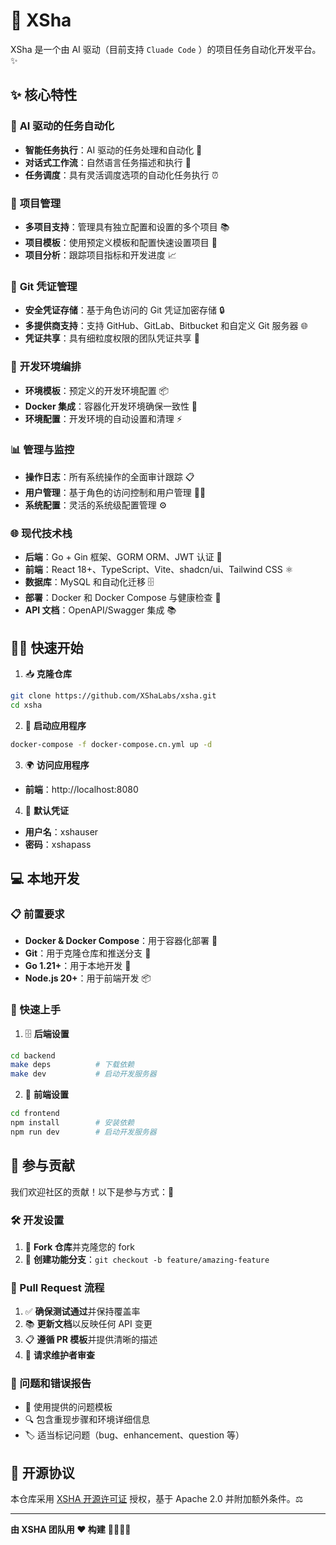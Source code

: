 # 🚀 XSha

XSha 是一个由 AI 驱动（目前支持 `Cluade Code` ）的项目任务自动化开发平台。✨

## ✨ 核心特性

### 🤖 **AI 驱动的任务自动化**

- **智能任务执行**：AI 驱动的任务处理和自动化 🧠
- **对话式工作流**：自然语言任务描述和执行 💬
- **任务调度**：具有灵活调度选项的自动化任务执行 ⏰

### 🎯 **项目管理**

- **多项目支持**：管理具有独立配置和设置的多个项目 📚
- **项目模板**：使用预定义模板和配置快速设置项目 📝
- **项目分析**：跟踪项目指标和开发进度 📈

### 🔐 **Git 凭证管理**

- **安全凭证存储**：基于角色访问的 Git 凭证加密存储 🔒
- **多提供商支持**：支持 GitHub、GitLab、Bitbucket 和自定义 Git 服务器 🌐
- **凭证共享**：具有细粒度权限的团队凭证共享 👥

### 🚀 **开发环境编排**

- **环境模板**：预定义的开发环境配置 📦
- **Docker 集成**：容器化开发环境确保一致性 🐳
- **环境配置**：开发环境的自动设置和清理 ⚡

### 📊 **管理与监控**

- **操作日志**：所有系统操作的全面审计跟踪 📋
- **用户管理**：基于角色的访问控制和用户管理 👨‍💼
- **系统配置**：灵活的系统级配置管理 ⚙️

### 🌐 **现代技术栈**

- **后端**：Go + Gin 框架、GORM ORM、JWT 认证 🐹
- **前端**：React 18+、TypeScript、Vite、shadcn/ui、Tailwind CSS ⚛️
- **数据库**：MySQL 和自动化迁移 🗄️
- **部署**：Docker 和 Docker Compose 与健康检查 🐳
- **API 文档**：OpenAPI/Swagger 集成 📚

## 🏃‍♂️ 快速开始

1. 📥 **克隆仓库**

```bash
git clone https://github.com/XShaLabs/xsha.git
cd xsha
```

2. 🚀 **启动应用程序**

```bash
docker-compose -f docker-compose.cn.yml up -d
```

3. 🌍 **访问应用程序**

- **前端**：http://localhost:8080

4. 🔑 **默认凭证**

- **用户名**：xshauser
- **密码**：xshapass

## 💻 本地开发

### 📋 前置要求

- **Docker & Docker Compose**：用于容器化部署 🐳
- **Git**：用于克隆仓库和推送分支 📂
- **Go 1.21+**：用于本地开发 🐹
- **Node.js 20+**：用于前端开发 📦

### 🚀 快速上手

1. 🗄️ **后端设置**

```bash
cd backend
make deps          # 下载依赖
make dev           # 启动开发服务器
```

2. 🎨 **前端设置**

```bash
cd frontend
npm install        # 安装依赖
npm run dev        # 启动开发服务器
```

## 🤝 参与贡献

我们欢迎社区的贡献！以下是参与方式：🎉

### 🛠️ 开发设置

1. 🍴 **Fork 仓库**并克隆您的 fork
2. 🌿 **创建功能分支**：`git checkout -b feature/amazing-feature`

### 📝 Pull Request 流程

1. ✅ **确保测试通过**并保持覆盖率
2. 📚 **更新文档**以反映任何 API 变更
3. 📋 **遵循 PR 模板**并提供清晰的描述
4. 👀 **请求维护者审查**

### 🐛 问题和错误报告

- 📄 使用提供的问题模板
- 🔍 包含重现步骤和环境详细信息
- 🏷️ 适当标记问题（bug、enhancement、question 等）

## 📄 开源协议

本仓库采用 [XSHA 开源许可证](LICENSE) 授权，基于 Apache 2.0 并附加额外条件。⚖️

---

**由 XSHA 团队用 ❤️ 构建** 👨‍💻👩‍💻
